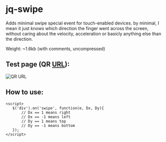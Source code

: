jq-swipe
========

Adds minimal swipe special event for touch-enabled devices.
by minimal, I mean it just knows which direction the finger went across the screen, without caring
about the velocity, acceleration or basicly anything else than the direction.

Weight: ~1.6kb (with comments, uncompressed)

## Test page (QR [URL](http://htmlpreview.github.com/?https://github.com/yairEO/jqSwipe/blob/gh-pages/test.html)):
![QR URL](https://lh3.googleusercontent.com/-IAHRFq5opc8/UUoQJ6MNQ_I/AAAAAAAAC_k/am_hzGkiEZE/s250/qrcode.png)

## How to use:
    <script>
       $('div').on('swipe', function(e, Dx, Dy){
           // Dx == 1 means right
           // Dx == -1 means left
           // Dy == 1 means top
           // Dy == -1 means bottom
	   });
    </script>